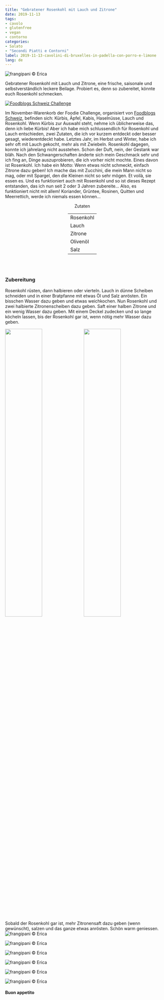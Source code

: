 ```yaml
---
title: "Gebratener Rosenkohl mit Lauch und Zitrone"
date: 2019-11-13
tags:
- cavolo
- glutenfree
- vegan
- contorno
categories:
- Salato
- "Secondi Piatti e Contorni"
label: 2019-11-13-cavolini-di-bruxelles-in-padella-con-porro-e-limone
lang: de 
---
```

![](../2019-11-13-cavolini-di-bruxelles-in-padella-con-porro-e-limone/header.jpeg "frangipani © Erica")

Gebratener Rosenkohl mit Lauch und Zitrone, eine frische, saisonale und selbstverständlich leckere Beilage. Probiert es, denn so zubereitet, könnte euch Rosenkohl schmecken.

<a href="https://www.foodblogs-schweiz.ch/challenge/" target="_blank" rel="noreferrer noopener">
<img src="https://www.foodblogs-schweiz.ch/wp-content/uploads/2019/11/food-blog-challenge-nov.png" alt="Foodblogs Schweiz Challenge" class="wp-image-452"></a>

Im November-Warenkorb der Foodie Challenge, organisiert von <a href="https://www.foodblogs-schweiz.ch" target="_blank">Foodblogs Schweiz</a>, befinden sich: Kürbis, Äpfel, Kabis, Haselnüsse, Lauch und Rosenkohl. Wenn Kürbis zur Auswahl steht, nehme ich üblicherweise das, denn ich liebe Kürbis! Aber ich habe mich schlussendlich für Rosenkohl und Lauch entschieden, zwei Zutaten, die ich vor kurzem entdeckt oder besser gesagt, wiederentdeckt habe. Letztes Jahr, im Herbst und Winter, habe ich sehr oft mit Lauch gekocht, mehr als mit Zwiebeln. Rosenkohl dagegen, konnte ich jahrelang nicht ausstehen. Schon der Duft, nein, der Gestank war bläh. Nach den Schwangerschaften änderte sich mein Geschmack sehr und ich fing an, Dinge auszuprobieren, die ich vorher nicht mochte. Eines davon ist Rosenkohl. Ich habe ein Motto: Wenn etwas nicht schmeckt, einfach Zitrone dazu geben! Ich mache das mit Zucchini, die mein Mann nicht so mag, oder mit Spargel, den die Kleinen nicht so sehr mögen. Et voilà, sie essen es. Und es funktioniert auch mit Rosenkohl und so ist dieses Rezept entstanden, das ich nun seit 2 oder 3 Jahren zubereite... Also, es funktioniert nicht mit allem! Koriander, Grüntee, Rosinen, Quitten und Meerrettich, werde ich niemals essen können...

<div id="wrapper" style="text-align: center">
  <div id="yourdiv" style="display: inline-block;">
    <div class="ingredients">
      <div class="ingredients-title">Zutaten</div>
      <table>
        <tbody>
          <tr>
            <td>Rosenkohl</td>
          </tr>
          <tr>
            <td>Lauch</td>
          </tr>
          <tr>
            <td>Zitrone</td>
          </tr>
          <tr>
            <td>Olivenöl</td>
          </tr>
          <tr>
            <td>Salz</td>       
          </tr>
        </tbody>
      </table>
      <br></br>
    </div>
  </div>
</div>


<h3>
	<font color="grey">
		<i class="fa fa-cogs"></i>
	</font> Zubereitung
</h3>

Rosenkohl rüsten, dann halbieren oder vierteln. Lauch in dünne Scheiben schneiden und in einer Bratpfanne mit etwas Öl und Salz anrösten. Ein bisschen Wasser dazu geben und etwas weichkochen. Nun Rosenkohl und zwei halbierte Zitronenscheiben dazu geben. Saft einer halben Zitrone und ein wenig Wasser dazu geben. Mit einem Deckel zudecken und so lange köcheln lassen, bis der Rosenkohl gar ist, wenn nötig mehr Wasser dazu geben.
<p>
  <div style="width: 100%; margin-bottom: ">
    <img style="float: left; width: 49%; margin-right: 1%" src="../2019-11-13-cavolini-di-bruxelles-in-padella-con-porro-e-limone/porro.jpeg" alt="" title="frangipani © Erica" />
    <img style="float: left; width: 49%; margin-left: 1%" src="../2019-11-13-cavolini-di-bruxelles-in-padella-con-porro-e-limone/padella.jpeg" alt="" title="frangipani © Erica" />
    <div style="clear: both"></div>
  </div>
</p>

Sobald der Rosenkohl gar ist, mehr Zitronensaft dazu geben (wenn gewünscht), salzen und das ganze etwas anrösten. Schön warm geniessen.
![](../2019-11-13-cavolini-di-bruxelles-in-padella-con-porro-e-limone/risultato1.jpeg "frangipani © Erica")

![](../2019-11-13-cavolini-di-bruxelles-in-padella-con-porro-e-limone/risultato2.jpeg "frangipani © Erica")

![](../2019-11-13-cavolini-di-bruxelles-in-padella-con-porro-e-limone/risultato3.jpeg "frangipani © Erica")

![](../2019-11-13-cavolini-di-bruxelles-in-padella-con-porro-e-limone/risultato4.jpeg "frangipani © Erica")

![](../2019-11-13-cavolini-di-bruxelles-in-padella-con-porro-e-limone/risultato5.jpeg "frangipani © Erica")

![](../2019-11-13-cavolini-di-bruxelles-in-padella-con-porro-e-limone/risultato6.jpeg "frangipani © Erica")

<h4>Buon appetito
  <font color="red">
    <i class="fa fa-smile-o"></i>
  </font>
</h4>

